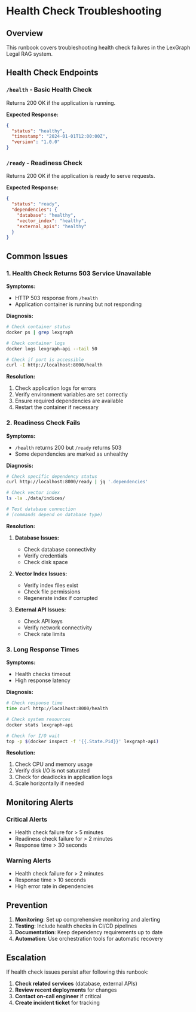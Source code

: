 # Health Check Troubleshooting

## Overview
This runbook covers troubleshooting health check failures in the LexGraph Legal RAG system.

## Health Check Endpoints

### `/health` - Basic Health Check
Returns 200 OK if the application is running.

**Expected Response:**
```json
{
  "status": "healthy",
  "timestamp": "2024-01-01T12:00:00Z",
  "version": "1.0.0"
}
```

### `/ready` - Readiness Check
Returns 200 OK if the application is ready to serve requests.

**Expected Response:**
```json
{
  "status": "ready",
  "dependencies": {
    "database": "healthy",
    "vector_index": "healthy",
    "external_apis": "healthy"
  }
}
```

## Common Issues

### 1. Health Check Returns 503 Service Unavailable

**Symptoms:**
- HTTP 503 response from `/health`
- Application container is running but not responding

**Diagnosis:**
```bash
# Check container status
docker ps | grep lexgraph

# Check container logs
docker logs lexgraph-api --tail 50

# Check if port is accessible
curl -I http://localhost:8000/health
```

**Resolution:**
1. Check application logs for errors
2. Verify environment variables are set correctly
3. Ensure required dependencies are available
4. Restart the container if necessary

### 2. Readiness Check Fails

**Symptoms:**
- `/health` returns 200 but `/ready` returns 503
- Some dependencies are marked as unhealthy

**Diagnosis:**
```bash
# Check specific dependency status
curl http://localhost:8000/ready | jq '.dependencies'

# Check vector index
ls -la ./data/indices/

# Test database connection
# (commands depend on database type)
```

**Resolution:**
1. **Database Issues:**
   - Check database connectivity
   - Verify credentials
   - Check disk space

2. **Vector Index Issues:**
   - Verify index files exist
   - Check file permissions
   - Regenerate index if corrupted

3. **External API Issues:**
   - Check API keys
   - Verify network connectivity
   - Check rate limits

### 3. Long Response Times

**Symptoms:**
- Health checks timeout
- High response latency

**Diagnosis:**
```bash
# Check response time
time curl http://localhost:8000/health

# Check system resources
docker stats lexgraph-api

# Check for I/O wait
top -p $(docker inspect -f '{{.State.Pid}}' lexgraph-api)
```

**Resolution:**
1. Check CPU and memory usage
2. Verify disk I/O is not saturated
3. Check for deadlocks in application logs
4. Scale horizontally if needed

## Monitoring Alerts

### Critical Alerts
- Health check failure for > 5 minutes
- Readiness check failure for > 2 minutes
- Response time > 30 seconds

### Warning Alerts
- Health check failure for > 2 minutes
- Response time > 10 seconds
- High error rate in dependencies

## Prevention

1. **Monitoring**: Set up comprehensive monitoring and alerting
2. **Testing**: Include health checks in CI/CD pipelines
3. **Documentation**: Keep dependency requirements up to date
4. **Automation**: Use orchestration tools for automatic recovery

## Escalation

If health check issues persist after following this runbook:

1. **Check related services** (database, external APIs)
2. **Review recent deployments** for changes
3. **Contact on-call engineer** if critical
4. **Create incident ticket** for tracking